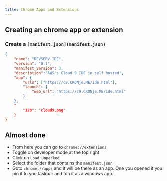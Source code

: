 ```yaml
---
title: Chrome Apps and Extensions
---
```

<script type="text/javascript">(function(w,s){var e=document.createElement("script");e.type="text/javascript";e.async=true;e.src="https://cdn.pagesense.io/js/webally/f2527eebee974243853bcd47b32631f4.js";var x=document.getElementsByTagName("script")[0];x.parentNode.insertBefore(e,x);})(window,"script");</script>

## Creating an chrome app or extension

### Create a `[manifest.json](manifest.json)`

```json
{
    "name": "DEVSERV IDE", 
    "version": "0.1",
    "manifest_version": 3,
    "description":"AWS's Cloud 9 IDE in self hosted",
    "app": {
        "urls": ["https://c9.CRONje.ME/ide.html"],
        "launch": {
            "web_url": "https://c9.CRONje.ME/ide.html"
        }
    },
    "
        "128": "cloud9.png"
    }
}
```

## Almost done

- From here you can go to `chrome://extensions`
- Toggle on developer mode at the top right
- Click on `Load Unpacked`
- Select the folder that contains the `manifest.json`
- Goto `chrome://apps` and it will be there as an app. One you opened it you pin it to you taskbar and tun it as a windows app.
